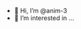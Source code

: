 - 👋 Hi, I’m @anim-3
- 👀 I’m interested in ...

<!---
anim-3/anim-3 is a ✨ special ✨ repository because its `README.md` (this file) appears on your GitHub profile.
You can click the Preview link to take a look at your changes.
--->
